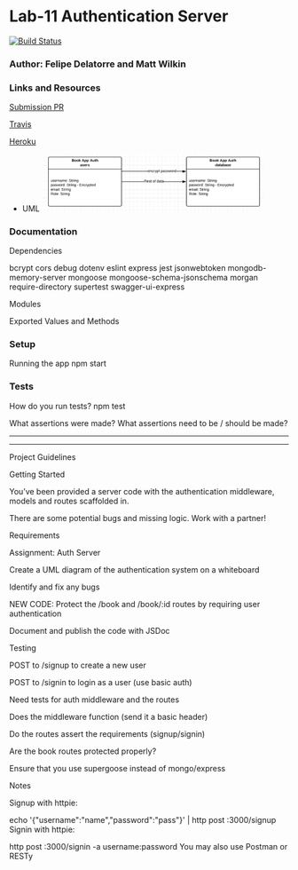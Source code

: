 # Lab-11 Authentication Server

[![Build Status](https://www.travis-ci.com/mwilkin-401-advanced-javascript/lab-11.svg?branch=master)](https://www.travis-ci.com/mwilkin-401-advanced-javascript/lab-11)

### Author: Felipe Delatorre and Matt Wilkin

### Links and Resources

[Submission PR](https://github.com/mwilkin-401-advanced-javascript/lab-11/pull/1)

[Travis](https://www.travis-ci.com/mwilkin-401-advanced-javascript/lab-11)

[Heroku](https://hidden-lake-68893.herokuapp.com/)

* UML <img src="./assets/Book_App_UML.png" width="400">

### Documentation

Dependencies

  bcrypt
  cors 
  debug 
  dotenv
  eslint
  express
  jest
  jsonwebtoken
  mongodb-memory-server
  mongoose
  mongoose-schema-jsonschema
  morgan
  require-directory
  supertest
  swagger-ui-express

Modules


Exported Values and Methods


### Setup

Running the app
npm start

### Tests

How do you run tests?
npm test

What assertions were made?
What assertions need to be / should be made?

_________________
_________________

Project Guidelines

Getting Started

You’ve been provided a server code with the authentication middleware, models and routes scaffolded in.

There are some potential bugs and missing logic.
Work with a partner!

Requirements

Assignment: Auth Server

Create a UML diagram of the authentication system on a whiteboard

Identify and fix any bugs

NEW CODE: Protect the /book and /book/:id routes by requiring user authentication

Document and publish the code with JSDoc

Testing

POST to /signup to create a new user

POST to /signin to login as a user (use basic auth)

Need tests for auth middleware and the routes

Does the middleware function (send it a basic header)

Do the routes assert the requirements (signup/signin)

Are the book routes protected properly?

Ensure that you use supergoose instead of mongo/express

Notes

Signup with httpie:

echo '{"username":"name","password":"pass"}' | http post :3000/signup
Signin with httpie:

http post :3000/signin -a username:password
You may also use Postman or RESTy